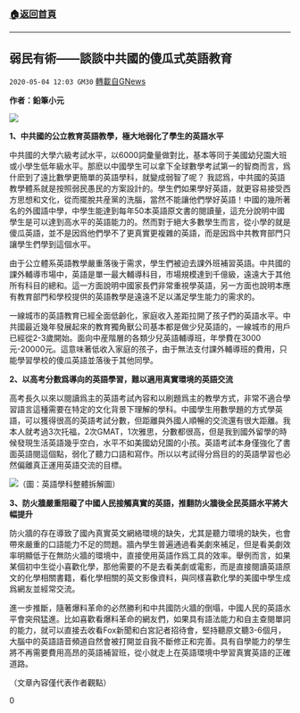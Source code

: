 ###  [:house:返回首頁](https://github.com/ourhimalayas/txt)
---

## 弱民有術——談談中共國的傻瓜式英語教育
`2020-05-04 12:03 GM30` [轉載自GNews](https://gnews.org/zh-hant/193883/)

**作者：鉛筆小元**

![](https://s3.amazonaws.com/gnews-media-offload/wp-content/uploads/2020/05/04115101/111-1.png)

**1、中共國的公立教育英語教學，極大地弱化了學生的英語水平**

中共國的大學六級考試水平，以6000詞彙量做對比，基本等同于美國幼兒園大班或小學生低年級水平。那麽以中國學生可以拿下全球數學考試第一的智商而言，爲什麽到了遠比數學更簡單的英語學科，就變成弱智了呢？ 我認爲，中共國的英語教學體系就是按照弱民愚民的方案設計的。學生們如果學好英語，就更容易接受西方思想和文化，從而擺脫共産黨的洗腦，當然不能讓他們學好英語！中國的幾所著名的外國語中學，中學生能達到每年50本英語原文書的閱讀量，這充分說明中國學生是可以達到高水平的英語能力的。然而對于絕大多數學生而言，從小學的就是傻瓜英語，並不是因爲他們學不了更真實更複雜的英語，而是因爲中共教育部門只讓學生們學到這個水平。

由于公立體系英語教學嚴重落後于需求，學生們被迫去課外班補習英語。中共國的課外輔導市場中，英語是單一最大輔導科目，市場規模達到千億級，遠遠大于其他所有科目的總和。這一方面說明中國家長們非常重視學英語，另一方面也說明本應有教育部門和學校提供的英語教學是遠遠不足以滿足學生能力的需求的。

一線城市的英語教育已經全面低齡化，家庭收入差距拉開了孩子們的英語水平。中共國最近幾年發展起來的教育獨角獸公司基本都是做少兒英語的，一線城市的用戶已經從2-3歲開始。面向中産階層的各類少兒英語輔導班，年學費在3000元-20000元。這意味著低收入家庭的孩子，由于無法支付課外輔導班的費用，只能學習學校的傻瓜英語並落後于其他同學。

**2、以高考分數爲導向的英語學習，難以適用真實環境的英語交流**

高考長久以來以閱讀爲主的英語考試內容和以刷題爲主的教學方式，非常不適合學習語言這種需要在特定的文化背景下理解的學科。中國學生用數學題的方式學英語，可以獲得很高的英語考試分數，但距離與外國人順暢的交流還有很大距離。我本人就考過3次托福，2次GMAT，1次雅思，分數都很高，但是我到國外留學的時候發現生活英語幾乎空白，水平不如美國幼兒園的小孩。英語考試本身僅強化了書面英語閱這個點，弱化了聽力口語和寫作。所以以考試得分爲目的的英語學習也必然偏離真正運用英語交流的目標。

![](https://s3.amazonaws.com/gnews-media-offload/wp-content/uploads/2020/05/04115140/2-12.png)（圖：英語學科整體拆解圖）

**3、防火牆嚴重阻礙了中國人民接觸真實的英語，推翻防火牆後全民英語水平將大幅提升**

防火牆的存在導致了國內真實英文網絡環境的缺失，尤其是聽力環境的缺失，也會帶來嚴重的口語能力不足的問題。牆內學生普遍通過看美劇來補足，但是看美劇效率明顯低于在無防火牆的環境中，直接使用英語作爲工具的效率。舉例而言，如果某個初中生從小喜歡化學，那他需要的不是去看美劇或電影，而是直接閱讀英語原文的化學相關書籍，看化學相關的英文影像資料，與同樣喜歡化學的美國中學生成爲網友並經常交流。

進一步推斷，隨著爆料革命的必然勝利和中共國防火牆的倒塌，中國人民的英語水平會突飛猛進。比如喜歡看爆料革命的網友們，如果具有語法能力和自主查閱單詞的能力，就可以直接去收看Fox新聞和白宮記者招待會，堅持聽原文聽3-6個月，大腦中的英語語音頻道自然會被打開並自我不斷修正和完善。具有自學能力的學生將不再需要費用高昂的英語補習班，從小就走上在英語環境中學習真實英語的正確道路。

（文章內容僅代表作者觀點）

0
